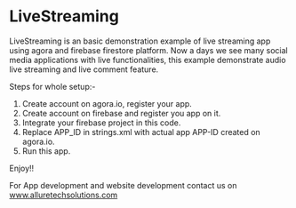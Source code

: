 # LiveStreaming
LiveStreaming is an basic demonstration example of live streaming app using agora and firebase firestore platform. 
Now a days we see many social media applications with live functionalities, this example demonstrate audio live streaming and live comment feature.

Steps for whole setup:-

1. Create account on agora.io, register your app.
2. Create account on firebase and register you app on it.
3. Integrate your firebase project in this code.
4. Replace APP_ID in strings.xml with actual app APP-ID created on agora.io.
5. Run this app.

Enjoy!!


For App development and website development contact us on
www.alluretechsolutions.com



